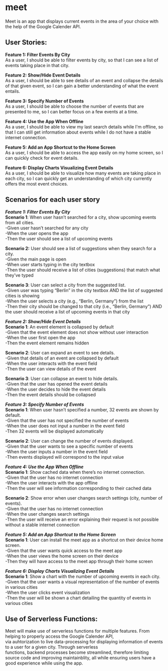 # meet
Meet is an app that displays current events in the area of your choice with the help of the Google Calender API.



## User Stories: ##
**Feature 1: Filter Events By City**  
As a user, I should be able to filter events by city, so that I can see a list of events taking place in that city.  

**Feature 2: Show/Hide Event Details**  
As a user, I should be able to see details of an event and collapse the details of that given event, so I can gain a better understanding of what the event entails.  

**Feature 3: Specify Number of Events**   
As a user, I should be able to choose the number of events that are presented to me, so I can better focus on a few events at a time.  

**Feature 4: Use the App When Offline**  
As a user, I should be able to view my last search details while I'm offline, so that I can still get information about events while I do not have a stable internet connection.  

**Feature 5: Add an App Shortcut to the Home Screen**   
As a user, I should be able to access the app easily on my home screen, so I can quickly check for event details.    

**Feature 6: Display Charts Visualizing Event Details**   
As a user, I should be able to visualize how many events are taking place in each city, so I can quickly get an understanding of which city currently offers the most event choices.   



## Scenarios for each user story ##  
***Feature 1: Filter Events By City***   
**Scenario 1**: When user hasn’t searched for a city, show upcoming events from all cities.  
-Given user hasn’t searched for any city   
-When the user opens the app    
-Then the user should see a list of upcoming events    

**Scenario 2:** User should see a list of suggestions when they search for a city.  
-Given the main page is open  
-When user starts typing in the city textbox  
-Then the user should receive a list of cities (suggestions) that match what they’ve typed  

**Scenario 3**: User can select a city from the suggested list.   
-Given user was typing “Berlin” in the city textbox AND the list of suggested cities is showing  
-When the user selects a city (e.g., “Berlin, Germany”) from the list  
-Then their city should be changed to that city (i.e., “Berlin, Germany”) AND the user should receive a list of upcoming events in that city  


***Feature 2: Show/Hide Event Details***    
**Scenario 1**: An event element is collapsed by default  
-Given that the event element does not show without user  interaction  
-When the user first open the app  
-Then the event element remains hidden  

**Scenario 2**: User can expand an event to see details.  
-Given that details of an event are collapsed by default  
-When the user interacts with the event field    
-Then the user can view details of the event   

**Scenario 3**: User can collapse an event to hide details.  
-Given that the user has opened the event details  
-When the user decides to hide the event details  
-Then the event details should be collapsed     


***Feature 3: Specify Number of Events***  
**Scenario 1**: When user hasn’t specified a number, 32 events are shown by default.   
-Given that the user has not specified the number of events  
-When the user does not input a number in the event field  
-Then 32 events will be displayed automatically   

**Scenario 2**: User can change the number of events displayed.   
-Given that the user wants to see a specific number of events  
-When the user inputs a number in the event field  
-Then events displayed will correspond to the input value  


***Feature 4: Use the App When Offline***  
**Scenario 1**: Show cached data when there’s no internet connection.  
-Given that the user has  no internet connection  
-When the user interacts with the app offline  
-Then the user will see information corresponding to their cached data  

**Scenario 2**: Show error when user changes search settings (city, number of events).  
-Given that the user has no internet connection  
-When the user changes search settings  
-Then the user will receive an error explaining their request is not possible without a stable internet connection    


***Feature 5: Add an App Shortcut to the Home Screen***   
**Scenario 1**: User can install the meet app as a shortcut on their device home screen.  
-Given that the user wants quick access to the meet app  
-When the user views the home screen on their device  
-Then they will have access to the meet app through their home screen   

***Feature 6: Display Charts Visualizing Event Details***  
**Scenario 1**: Show a chart with the number of upcoming events in each city.  
-Given that the user wants a visual representation of the number of events in various cities  
-When the user clicks event visualization  
-Then the user will be shown a chart detailing the quantity of events in various cities   

## Use of Serverless Functions: ##
  Meet will make use of serverless functions for multiple features. From helping to properly access the Google Calender API,  
via auhtorization to live data-processing for displaying information of events to a user for a given city. Through serverless  
functions, backend processes become streamlined, therefore limiting source code and improving maintainblity, all while ensuring users
have a good experience while using the app. 
